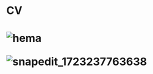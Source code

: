 <h1>CV<h1>

![hema](https://github.com/user-attachments/assets/684cecd3-02bf-4a88-82c9-d60c16259f83)

![snapedit_1723237763638](https://github.com/user-attachments/assets/46ea2267-90b2-4d8c-82a4-27f3382a3d9f)

